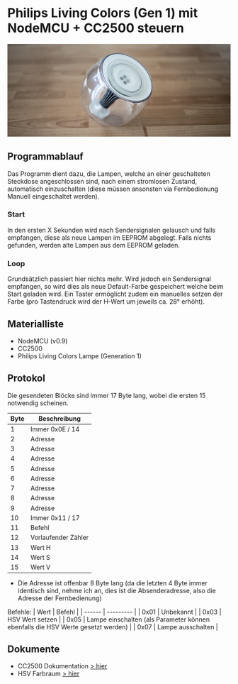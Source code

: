 # Philips Living Colors (Gen 1) mit NodeMCU + CC2500 steuern
<img src="./doc/header.jpg"/>

## Programmablauf
Das Programm dient dazu, die Lampen, welche an einer geschalteten Steckdose angeschlossen sind, nach einem stromlosen Zustand, automatisch einzuschalten (diese müssen ansonsten via Fernbedienung Manuell eingeschaltet werden).
### Start
In den ersten X Sekunden wird nach Sendersignalen gelausch und falls empfangen, diese als neue Lampen im EEPROM abgelegt. Falls nichts gefunden, werden alte Lampen aus dem EEPROM geladen.
### Loop
Grundsätzlich passiert hier nichts mehr. Wird jedoch ein Sendersignal empfangen, so wird dies als neue Default-Farbe gespeichert welche beim Start geladen wird.
Ein Taster ermöglicht zudem ein manuelles setzen der Farbe (pro Tastendruck wird der H-Wert um jeweils ca. 28° erhöht).

## Materialliste
* NodeMCU (v0.9)
* CC2500
* Philips Living Colors Lampe (Generation 1)

## Protokol
Die gesendeten Blöcke sind immer 17 Byte lang, wobei die ersten 15 notwendig scheinen.

| Byte  | Beschreibung |
| ------ | --------- |
| 1  | Immer 0x0E / 14  |
| 2  | Adresse  |
| 3  | Adresse  |
| 4  | Adresse  |
| 5  | Adresse  |
| 6  | Adresse  |
| 7  | Adresse  |
| 8  | Adresse  |
| 9  | Adresse  |
| 10  | Immer 0x11 / 17  |
| 11  | Befehl   |
| 12  | Vorlaufender Zähler  |
| 13  | Wert H  |
| 14  | Wert S  |
| 15  | Wert V  |

* Die Adresse ist offenbar 8 Byte lang (da die letzten 4 Byte immer identisch sind, nehme ich an, dies ist die Absenderadresse, also die Adresse der Fernbedienung)

Befehle: 
| Wert  | Befehl |
| ------ | --------- |
| 0x01 | Unbekannt |
| 0x03 | HSV Wert setzen |
| 0x05 | Lampe einschalten (als Parameter können ebenfalls die HSV Werte gesetzt werden) |
| 0x07 | Lampe ausschalten |

## Dokumente
* CC2500 Dokumentation [> hier](https://www.ti.com/lit/ds/swrs040c/swrs040c.pdf?ts=1604949563747)
* HSV Farbraum [> hier](https://de.wikipedia.org/wiki/HSV-Farbraum)